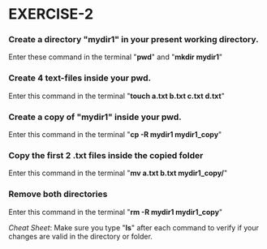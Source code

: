# EXERCISE-2

### Create a directory "mydir1" in your present working directory.

Enter these command in the terminal "**pwd**" and "**mkdir mydir1**"


### Create 4 text-files inside your pwd. 

Enter this command in the terminal "**touch a.txt b.txt c.txt d.txt**"


### Create a copy of "mydir1" inside your pwd.

Enter this command in the terminal "**cp -R mydir1 mydir1_copy**"


### Copy the first 2 .txt  files inside the copied folder

Enter this command in the terminal "**mv a.txt b.txt mydir1_copy/**"


### Remove both directories 

Enter this command in the terminal "**rm -R mydir1 mydir1_copy**"

*Cheat Sheet*: Make sure you type "**ls**" after each command to verify if your changes are valid in the directory or folder. 

